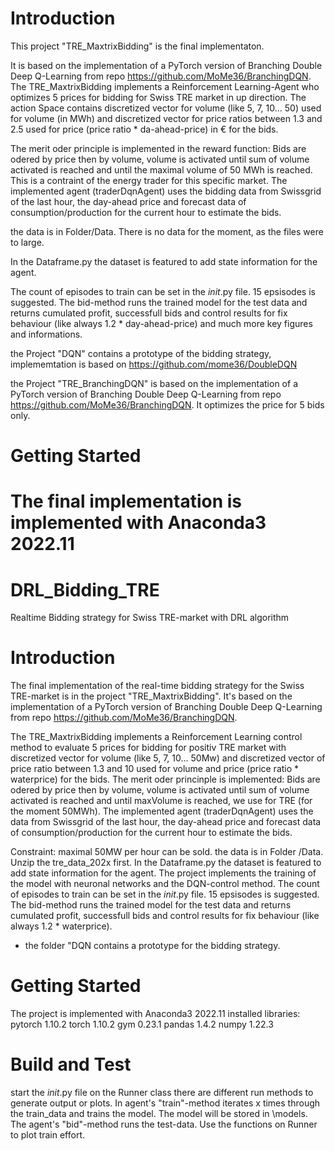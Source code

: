 # Introduction
This project "TRE_MaxtrixBidding" is the final implementaton. 

It is based on the implementation of a PyTorch version of Branching Double Deep Q-Learning from repo https://github.com/MoMe36/BranchingDQN.
The TRE_MaxtrixBidding implements a Reinforcement Learning-Agent who optimizes 5 prices for bidding for Swiss TRE market in up direction.
The action Space contains discretized vector for volume (like 5, 7, 10... 50) used for volume (in MWh) and discretized vector for price ratios between 1.3 and 2.5 used for price (price ratio * da-ahead-price) in € for the bids.

The merit oder principle is implemented in the reward function: Bids are odered by price then by volume, volume is activated until sum of volume activated is reached and until the maximal volume of 50 MWh is reached. This is a contraint of the energy trader for this specific market.
The implemented agent (traderDqnAgent) uses the bidding data from Swissgrid of the last hour, the day-ahead price and forecast data of consumption/production for the current hour to estimate the bids.

the data is in Folder/Data. There is no data for the moment, as the files were to large.

In the Dataframe.py the dataset is featured to add state information for the agent.

The count of episodes to train can be set in the _init_.py file. 15 epsisodes is suggested. 
The bid-method runs the trained model for the test data and returns cumulated profit, successfull bids and control results for fix behaviour (like always 1.2 * day-ahead-price) and much more key figures and informations.

the Project "DQN" contains a prototype of the bidding strategy, implememtation is based on https://github.com/mome36/DoubleDQN

the Project "TRE_BranchingDQN" is based on the implementation of a PyTorch version of Branching Double Deep Q-Learning from repo https://github.com/MoMe36/BranchingDQN. It optimizes the price for 5 bids only.

# Getting Started
The final implementation is implemented with Anaconda3 2022.11
=======
# DRL_Bidding_TRE
Realtime Bidding strategy for Swiss TRE-market with DRL algorithm
# Introduction
The final implementation of the real-time bidding strategy for the Swiss TRE-market is in the project "TRE_MaxtrixBidding".
It's based on the implementation of a PyTorch version of Branching Double Deep Q-Learning from repo https://github.com/MoMe36/BranchingDQN.

The TRE_MaxtrixBidding implements a Reinforcement Learning control method to evaluate 5 prices for bidding for positiv TRE market with discretized vector for volume (like 5, 7, 10... 50Mw) and discretized vector of price ratio between 1.3 and 10 used for volume and price (price ratio * waterprice) for the bids.
The merit oder princinple is implemented: Bids are odered by price then by volume, volume is activated until sum of volume activated is reached and until maxVolume is reached, we use for TRE (for the moment 50MWh).
The implemented agent (traderDqnAgent) uses the data from Swissgrid of the last hour, the day-ahead price and forecast data of consumption/production for the current hour to estimate the bids.

Constraint: maximal 50MW per hour can be sold. 
the data is in Folder /Data. Unzip the tre_data_202x first.
In the Dataframe.py the dataset is featured to add state information for the agent.
The project implements the training of the model with neuronal networks and the DQN-control method. 
The count of episodes to train can be set in the _init_.py file. 15 epsisodes is suggested. 
The bid-method runs the trained model for the test data and returns cumulated profit, successfull bids and control results for fix behaviour (like always 1.2 * waterprice).

- the folder "DQN contains a prototype for the bidding strategy.

# Getting Started
The project is implemented with Anaconda3 2022.11
installed libraries: 
pytorch 1.10.2
torch 1.10.2
gym 0.23.1
pandas 1.4.2
numpy 1.22.3

# Build and Test
start the _init_.py file
on the Runner class there are different run methods to generate output or plots.
In agent's "train"-method iterates x times through the train_data and trains the model. The model will be stored in \models.
The agent's "bid"-method runs the test-data. 
Use the functions on Runner to plot train effort.

